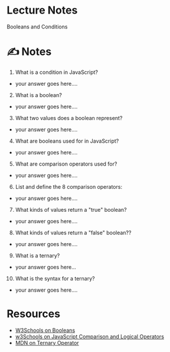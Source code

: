 # Lecture Notes
Booleans and Conditions

# ✍️ Notes

1. What is a condition in JavaScript?
* your answer goes here....

2. What is a boolean?
* your answer goes here....

3. What two values does a boolean represent?
* your answer goes here....

4. What are booleans used for in JavaScript?
* your answer goes here....

5. What are comparison operators used for?
* your answer goes here....


6. List and define the 8 comparison operators:
* your answer goes here....

7. What kinds of values return a "true" boolean?
* your answer goes here....

8. What kinds of values return a "false" boolean??
* your answer goes here....

9. What is a ternary?
* your answer goes here...


10. What is the syntax for a ternary?
* your answer goes here....



# Resources
- [W3Schools on Booleans](https://www.w3schools.com/js/js_booleans.asp)
- [w3Schools on JavaScript Comparison and Logical Operators](https://www.w3schools.com/js/js_comparisons.asp)
- [MDN on Ternary Operator](https://developer.mozilla.org/en-US/docs/Web/JavaScript/Reference/Operators/Conditional_Operator)